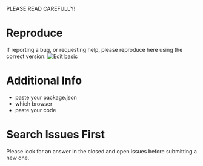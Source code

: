 PLEASE READ CAREFULLY!

# Reproduce
If reporting a bug, or requesting help, please reproduce here using the correct version:
<a target="blank" href="https://codesandbox.io/s/github/reusablejs/reusable/tree/master/examples/basic?fontsize=14&module=%2Fsrc%2Findex.js">
  <img alt="Edit basic" src="https://codesandbox.io/static/img/play-codesandbox.svg">
</a>

# Additional Info
- paste your package.json
- which browser
- paste your code

# Search Issues First
Please look for an answer in the closed and open issues before submitting a new one.
